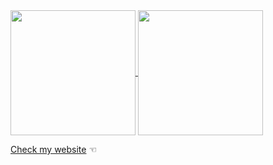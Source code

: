 <a href="https://github.com/hermkan/github-readme-stats">
  <img height=200 align="center" src="https://github-readme-stats.vercel.app/api/pin/?username=hermkan&repo=code-journey-intro&show_icons=true&count_private=true&layout=compact&show_owner=true&theme=gotham&bg_color=0D111700&text_color=C9D1D9&hide_title=true&hide_border=true" />
</a>
<a href="https://github.com/anuraghazra/convoychat">
  <img height=200 align="center" src="https://github-readme-stats.vercel.app/api/top-langs?username=anuraghazra&layout=compact&langs_count=8&card_width=320" />
</a>

[Check my website](https://hkf.com) ☜
